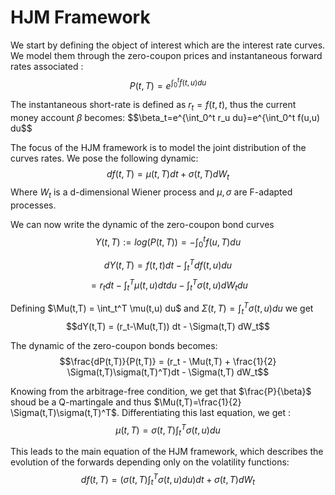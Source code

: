 # HJM Framework

We start by defining the object of interest which are the interest rate curves. We model them through the zero-coupon prices and instantaneous forward rates associated :
$$P(t,T)=e^{\int_0^t f(t,u) du} $$

The instantaneous short-rate is defined as $r_t = f(t,t)$, thus the current money account $\beta$ becomes:
$$\beta_t=e^{\int_0^t r_u du}=e^{\int_0^t f(u,u) du$$

The focus of the HJM framework is to model the joint distribution of the curves rates. We pose the following dynamic:
$$df(t,T)=\mu(t,T)dt+\sigma(t,T)dW_t$$
Where $W_t$ is a d-dimensional Wiener process and $\mu, \sigma$ are F-adapted processes.

We can now write the dynamic of the zero-coupon bond curves
$$Y(t,T) :=log(P(t,T)) = -\int_0^t f(u,T)du$$

$$dY(t,T) = f(t,t) dt -\int_t^T df(t,u)du$$
$$          = r_t dt - \int_t^T \mu(t,u) dt du - \int_t^T \sigma(t,u) dW_t du$$

Defining $\Mu(t,T) = \int_t^T \mu(t,u) du$ and $\Sigma(t,T) = \int_t^T \sigma(t,u) du$ we get
$$dY(t,T) = (r_t-\Mu(t,T)) dt - \Sigma(t,T) dW_t$$

The dynamic of the zero-coupon bonds becomes:
$$\frac{dP(t,T)}{P(t,T)} = (r_t - \Mu(t,T) + \frac{1}{2} \Sigma(t,T)\sigma(t,T)^T)dt - \Sigma(t,T) dW_t$$

Knowing from the arbitrage-free condition, we get that $\frac{P}{\beta}$ shoud be a Q-martingale and thus $\Mu(t,T)=\frac{1}{2} \Sigma(t,T)\sigma(t,T)^T$. Differentiating this last equation, we get :
$$\mu(t,T) = \sigma(t,T) \int_t^T \sigma(t,u) du$$

This leads to the main equation of the HJM framework, which describes the evolution of the forwards depending only on the volatility functions:
$$df(t,T) = (\sigma(t,T) \int_t^T \sigma(t,u) du) dt + \sigma(t,T) dW_t$$



